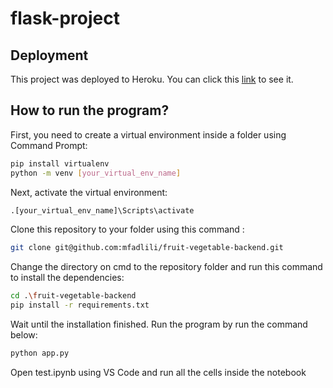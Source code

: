 # flask-project

## Deployment
This project was deployed to Heroku. You can click this [link] to see it.


## How to run the program?
First, you need to create a virtual environment inside a folder using Command Prompt:

```sh
pip install virtualenv
python -m venv [your_virtual_env_name]
```

Next, activate the virtual environment:
```sh
.[your_virtual_env_name]\Scripts\activate
```

Clone this repository to your folder using this command :
```sh
git clone git@github.com:mfadlili/fruit-vegetable-backend.git
```

Change the directory on cmd to the repository folder and run this command to install the dependencies:
```sh
cd .\fruit-vegetable-backend
pip install -r requirements.txt
```

Wait until the installation finished. Run the program by run the command below:
```sh
python app.py
```
Open test.ipynb using VS Code and run all the cells inside the notebook


[link]: <https://fruits-vegetables-backend.herokuapp.com/>


